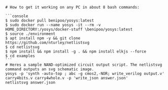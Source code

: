 	# How to get it working on any PC in about 8 bash commands:
	
	```console
	$ sudo docker pull benipoo/yosys:latest
	$ sudo docker run --name yosys -it --rm -v HOME_DIRECTORY:/yosys/docker-stuff \benipoo/yosys:latest
	$ source ./environment
	$ apt install npm -y && git clone https://github.com/nturley/netlistsvg
	$ cd netlistsvg
	$ npm install && npm install -g . && npm install elkjs --force
	$ cd examples
	```
	# Heres a sample NAND-optimized circuit output script. The netlistsvg command outputs an svg schematic image.
	yosys -p 'synth -auto-top ; abc -g cmos2,-NOR; write_verilog output.v' carry4bits.v carry4whole.v -p 'write_json answer.json'
	netlistsvg answer.json
	
	
	
